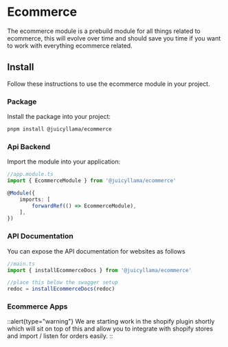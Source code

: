 # Ecommerce

The ecommerce module is a prebuild module for all things related to ecommerce, this will evolve over time and should save you time if you want to work with everything ecommerce related.

## Install

Follow these instructions to use the ecommerce module in your project.

### Package

Install the package into your project:

```bash
pnpm install @juicyllama/ecommerce
```

### Api Backend

Import the module into your application:

```ts
//app.module.ts
import { EcommerceModule } from '@juicyllama/ecommerce'

@Module({
	imports: [
		forwardRef(() => EcommerceModule),
	],
})
```

### API Documentation

You can expose the API documentation for websites as follows

```ts
//main.ts
import { installEcommerceDocs } from '@juicyllama/ecommerce'

//place this below the swagger setup
redoc = installEcommerceDocs(redoc)
```

### Ecommerce Apps

::alert{type="warning"}
We are starting work in the shopify plugin shortly which will sit on top of this and allow you to integrate with shopify stores and import / listen for orders easily.
::
